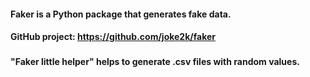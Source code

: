 #### Faker is a Python package that generates fake data.   
#### GitHub project: https://github.com/joke2k/faker      
###
#### "Faker little helper" helps to generate .csv files with random values.
